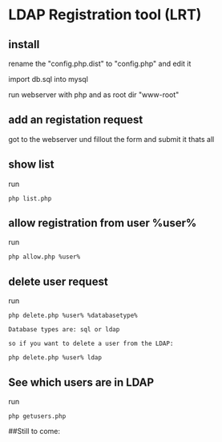  
# LDAP Registration tool (LRT)

## install

rename the "config.php.dist" to "config.php" and edit it

import db.sql into mysql

run webserver with php and as root dir "www-root"

## add an registation request

got to the webserver und fillout the form and submit it
thats all

## show list

run

	php list.php

## allow registration from user %user%

run

	php allow.php %user%

## delete user request

run

	php delete.php %user% %databasetype%

	Database types are: sql or ldap 

	so if you want to delete a user from the LDAP:
	
	php delete.php %user% ldap 
	
## See  which users are in LDAP 

run 	
	
	php getusers.php
	
##Still to come:
